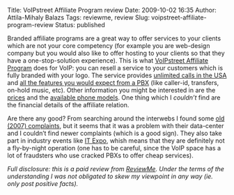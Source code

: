 Title: VoIPstreet Affiliate Program review
Date: 2009-10-02 16:35
Author: Attila-Mihaly Balazs
Tags: reviewme, review
Slug: voipstreet-affiliate-program-review
Status: published

Branded affiliate programs are a great way to offer services to your
clients which are not your core competency (for example you are
web-design company but you would also like to offer hosting to your
clients so that they have a one-stop-solution experience). This is what
[VoIPstreet Affiliate
Program](http://www.voipstreet.com/affiliateprogram.html) does for VoIP:
you can resell a service to your customers which is fully branded with
your logo. The service provides [unlimited calls in the
USA](http://www.voipstreet.com/virtualPBX.html) and [all the features
you would expect from a
PBX](http://www.voipstreet.com/virtualPBX_features.html) (like
caller-id, transfers, on-hold music, etc). Other information you might
be interested in are the
[prices](http://www.voipstreet.com/virtualPBX_pricing.html) and the
[available phone
models](http://www.voipstreet.com/virtualPBX_phones.html). One thing
which I *couldn’t* find are the financial details of the affiliate
relation.

Are there any good? From searching around the interwebs I found some
[old (2007)
complaints](http://www.trixbox.org/forums/trixbox-forums/sip-and-iax-trunks-and-providers/voipstreet-problems),
but it seems that it was a problem with their data-center and I couldn’t
find newer complaints (which is a good sign). They also take part in
industry events like [IT Expo](http://www.tmcnet.com/voip/conference/),
whish means that they are definitely not a fly-by-night operation (one
has to be careful, since the VoIP space has a lot of fraudsters who use
cracked PBXs to offer cheap services).

*Full disclosure: this is a paid review from
[ReviewMe](http://www.reviewme.com/). Under the terms of the
understanding I was not obligated to skew my viewpoint in any way (ie.
only post positive facts).*
